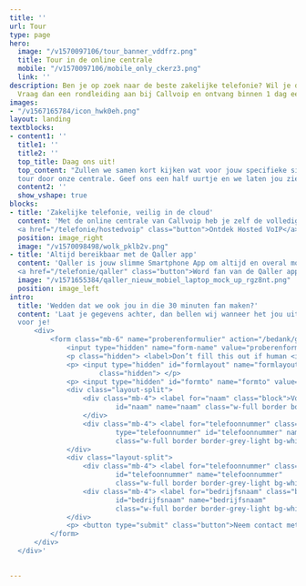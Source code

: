 ```yaml
---
title: ''
url: Tour
type: page
hero:
  image: "/v1570097106/tour_banner_vddfrz.png"
  title: Tour in de online centrale
  mobile: "/v1570097106/mobile_only_ckerz3.png"
  link: ''
description: Ben je op zoek naar de beste zakelijke telefonie? Wil je dit gratis uitproberen?
  Vraag dan een rondleiding aan bij Callvoip en ontvang binnen 1 dag een uitnodiging.
images:
- "/v1567165784/icon_hwk0eh.png"
layout: landing
textblocks:
- content1: ''
  title1: ''
  title2: ''
  top_title: Daag ons uit!
  top_content: "Zullen we samen kort kijken wat voor jouw specifieke situatie de beste telefonieoplossing is? Doen we meteen de grand
  tour door onze centrale. Geef ons een half uurtje en we laten jou zien waarom wij zo enthousiast zijn."
  content2: ''
  show_vshape: true
blocks:
- title: 'Zakelijke telefonie, veilig in de cloud'
  content: 'Met de online centrale van Callvoip heb je zelf de volledige controle over jouw telefonie. Even doorzetten naar je mobiel? Zo geregeld! Elke dag een lunchbandje? Gaat vanzelf! Je kunt onze centrale zonder beperkingen helemaal gratis uitproberen. En onze deskundige hulp krijg je er ook bij!<br><br>
  <a href="/telefonie/hostedvoip" class="button">Ontdek Hosted VoIP</a>'
  position: image_right
  image: "/v1570098498/wolk_pklb2v.png"
- title: 'Altijd bereikbaar met de Qaller app'
  content: 'Qaller is jouw slimme Smartphone App om altijd en overal mobiel bereikbaar te zijn. Want wij weten dat sommige telefoontjes net even te belangrijk zijn om te missen. Bedien jouw online centrale of bel met je vaste, zakelijke nummer op je smartphone.  Mooi werk toch?<br><br>
  <a href="/telefonie/qaller" class="button">Word fan van de Qaller app</a>'
  image: "/v1571655384/qaller_nieuw_mobiel_laptop_mock_up_rgz8nt.png"
  position: image_left
intro:
  title: 'Wedden dat we ook jou in die 30 minuten fan maken?'
  content: 'Laat je gegevens achter, dan bellen wij wanneer het jou uitkomt. Of bel ons nu meteen: 050 82 00 000. Wij maken altijd tijd
  voor je! 
      <div>
          <form class="mb-6" name="proberenformulier" action="/bedank/gratisuitproberen/" accept-charset="UTF-8" method="POST" data-netlify="true">
              <input type="hidden" name="form-name" value="proberenformulier" />
              <p class="hidden"> <label>Don’t fill this out if human <input name="bot-field"> </label> </p>
              <p> <input type="hidden" id="formlayout" name="formlayout" value="d-948a1897e5e645e5b41ed33ccdd3d8bb"
                      class="hidden"> </p>
              <p> <input type="hidden" id="formto" name="formto" value="offerte" class="hidden"> </p>
              <div class="layout-split">
                  <div class="mb-4"> <label for="naam" class="block">Voor- en achternaam</label> <input type="text"
                          id="naam" name="naam" class="w-full border border-grey-light bg-white px-3 py-2 text-base">
                  </div>
                  <div class="mb-4"> <label for="telefoonnummer" class="block">telefoonnummer <span class="text-red">*</span></label> <input
                          type="telefoonnummer" id="telefoonnummer" name="telefoonnummer"
                          class="w-full border border-grey-light bg-white px-3 py-2 text-base" required=""> </div>
              </div>
              <div class="layout-split">
                  <div class="mb-4"> <label for="telefoonnummer" class="block">Telefoonnummer</label> <input type="text"
                          id="telefoonnummer" name="telefoonnummer"
                          class="w-full border border-grey-light bg-white px-3 py-2 text-base"> </div>
                  <div class="mb-4"> <label for="bedrijfsnaam" class="block">Bedrijfsnaam</label> <input type="text"
                          id="bedrijfsnaam" name="bedrijfsnaam"
                          class="w-full border border-grey-light bg-white px-3 py-2 text-base"> </div>
              </div>
              <p> <button type="submit" class="button">Neem contact met mij op</button> </p>
          </form>
      </div>
  </div>'
 

---
```

